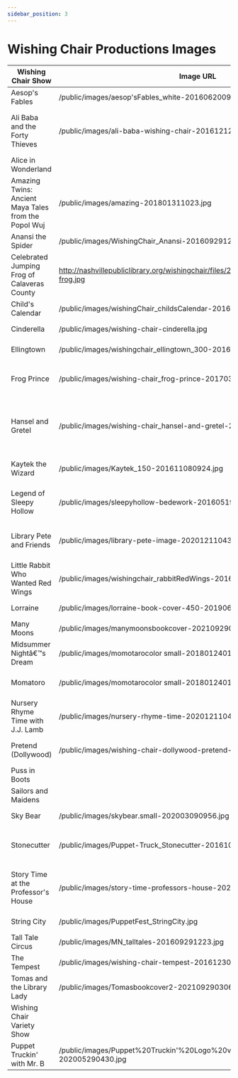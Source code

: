 ```yaml
---
sidebar_position: 3
---
```


# Wishing Chair Productions Images
| Wishing Chair Show                                   | Image URL                                                                                  | Show Thumbnail URL                                                                 | Logo Thumbnail URL                      | Alt Text                                                 |
|------------------------------------------------------|--------------------------------------------------------------------------------------------|------------------------------------------------------------------------------------|-----------------------------------------|----------------------------------------------------------|
| Aesop's Fables                                       | /public/images/aesop'sFables_white-201606200929.jpg                                        |                                                                                    | /public/images/puppet-show-black-80.png | aesop's fables                                           |
| Ali Baba and the Forty Thieves                       | /public/images/ali-baba-wishing-chair-201612120330.jpg                                     | /public/images/ali-baba-wishing-chair-201612120330-thumb.png                       | /public/images/puppet-show-black-80.png | Puppet Show logo and Ali Baba illustration               |
| Alice in Wonderland                                  |                                                                                            | /public/images/Alice_thumb-201609291232-thumb.png                                  | /public/images/puppet-show-black-80.png |                                                          |
| Amazing Twins: Ancient Maya Tales from the Popol Wuj | /public/images/amazing-201801311023.jpg                                                    | /public/images/amazing-201801311023-thumb.png                                      | /public/images/puppet-show-black-80.png | Amazing Twins graphic                                    |
| Anansi the Spider                                    | /public/images/WishingChair_Anansi-201609291229.jpg                                        | /public/images/WishingChair_Anansi-201609291229-thumb.png                          | /public/images/puppet-show-black-80.png | cartoon spider                                           |
| Celebrated Jumping Frog of Calaveras County          | http://nashvillepubliclibrary.org/wishingchair/files/2014/10/wishingchair_jumping-frog.jpg |                                                                                    | /public/images/puppet-show-black-80.png |                                                          |
| Child's Calendar                                     | /public/images/wishingChair_childsCalendar-201609291230.jpg                                | /public/images/wishingChair_childsCalendar-201609291230-thumb.png                  | /public/images/puppet-show-black-80.png |                                                          |
| Cinderella                                           | /public/images/wishing-chair-cinderella.jpg                                                |                                                                                    | /public/images/puppet-show-black-80.png |                                                          |
| Ellingtown                                           | /public/images/wishingchair_ellingtown_300-201605241135.jpg                                |                                                                                    | /public/images/puppet-show-black-80.png |                                                          |
| Frog Prince                                          | /public/images/wishing-chair_frog-prince-201703021141.jpg                                  | /public/images/wishing-chair_frog-prince-201703021141-thumb.png                    | /public/images/puppet-show-black-80.png | Frog Prince illustration and Puppet Show Logo            |
| Hansel and Gretel                                    | /public/images/wishing-chair_hansel-and-gretel-201703021144.jpg                            | /public/images/wishing-chair_hansel-and-gretel-201703021144-thumb.png              | /public/images/puppet-show-black-80.png | Illustration of a gingerbread house and Puppet Show logo |
| Kaytek the Wizard                                    | /public/images/Kaytek_150-201611080924.jpg                                                 |                                                                                    | /public/images/puppet-show-black-80.png | kaytek the wizard image                                  |
| Legend of Sleepy Hollow                              | /public/images/sleepyhollow-bedework-201605190400.jpg                                      |                                                                                    | /public/images/puppet-show-black-80.png | illustration of the headless horseman                    |
| Library Pete and Friends                             | /public/images/library-pete-image-202012110438.jpg                                         | /public/images/library-pete-image-202012110438-thumb.png                           | /public/images/puppet-show-black-80.png | illustration of library pete with a guitar               |
| Little Rabbit Who Wanted Red Wings                   | /public/images/wishingchair_rabbitRedWings-201605030614.jpg                                | /public/images/wishingchair_rabbitRedWings-201605030614-thumb.png                  | /public/images/puppet-show-black-80.png | illustration of a rabbit with red wings                  |
| Lorraine                                             | /public/images/lorraine-book-cover-450-201906261204.jpg                                    | /public/images/lorraine-book-cover-450-201906261204-thumb.png                      | /public/images/puppet-show-black-80.png | Lorraine book cover                                      |
| Many Moons                                           | /public/images/manymoonsbookcover-202109290304.jpg                                         | /public/images/manymoonsbookcover-202109290304-thumb.png                           | /public/images/puppet-show-black-80.png |                                                          |
| Midsummer Nightâ€™s Dream                            | /public/images/momotarocolor small-201801240155.jpg                                        | /public/images/momotarocolor small-201801240155-thumb.png                          | /public/images/puppet-show-black-80.png |                                                          |
| Momatoro                                             | /public/images/momotarocolor small-201801240155.jpg                                        | /public/images/momotarocolor small-201801240155-thumb.png                          | /public/images/puppet-show-black-80.png | illustration of momatoro                                 |
| Nursery Rhyme Time with J.J. Lamb                    | /public/images/nursery-rhyme-time-202012110435.jpg                                         | /public/images/story-time-large-thumb.png                                          |                                         | Nursery Rhyme Time with J.J. Lamb                        |
| Pretend (Dollywood)                                  | /public/images/wishing-chair-dollywood-pretend-show-201612301043.jpg                       | /public/images/wishing-chair-dollywood-pretend-show-201612301043-thumb.png         | /public/images/puppet-show-black-80.png | illustration of a child and a dog                        |
| Puss in Boots                                        |                                                                                            |                                                                                    | /public/images/puppet-show-black-80.png |                                                          |
| Sailors and Maidens                                  |                                                                                            |                                                                                    | /public/images/puppet-show-black-80.png |                                                          |
| Sky Bear                                             | /public/images/skybear.small-202003090956.jpg                                              | /public/images/skybear.small-202003090956-thumb.png                                | /public/images/puppet-show-black-80.png | black bear                                               |
| Stonecutter                                          | /public/images/Puppet-Truck_Stonecutter-201610270946.jpg                                   | /public/images/Puppet-Truck_Stonecutter-201610270946-thumb.png                     | /public/images/puppet-show-black-80.png | illustration of a man in red clothes and hat             |
| Story Time at the Professor's House                  | /public/images/story-time-professors-house-202012110428.jpg                                | /public/images/story-time-large-thumb.png                                          |                                         | story time at the professor's house sketch               |
| String City                                          | /public/images/PuppetFest_StringCity.jpg                                                   | /public/images/string-city-logo-for-page-202003091007.jpg                          | /public/images/puppet-show-black-80.png | string city poster                                       |
| Tall Tale Circus                                     | /public/images/MN_talltales-201609291223.jpg                                               | /public/images/MN_talltales-201609291223-thumb.png                                 | /public/images/puppet-show-black-80.png |                                                          |
| The Tempest                                          | /public/images/wishing-chair-tempest-201612301117.jpg                                      | /public/images/wishing-chair-tempest-201612301117-thumb.png                        | /public/images/puppet-show-black-80.png |                                                          |
| Tomas and the Library Lady                           | /public/images/Tomasbookcover2-202109290306.jpg                                            |                                                                                    | /public/images/puppet-show-black-80.png | tomas and the library lady                               |
| Wishing Chair Variety Show                           |                                                                                            |                                                                                    | /public/images/puppet-show-black-80.png |                                                          |
| Puppet Truckin' with Mr. B                           | /public/images/Puppet%20Truckin'%20Logo%20v2_bedework-202005290430.jpg                     | /public/images/Puppet%20Truck%20-%20thumbnail%20v2_bedework-202005290431-thumb.png |                                         | Puppet Truckin' with Mr. B                               |
